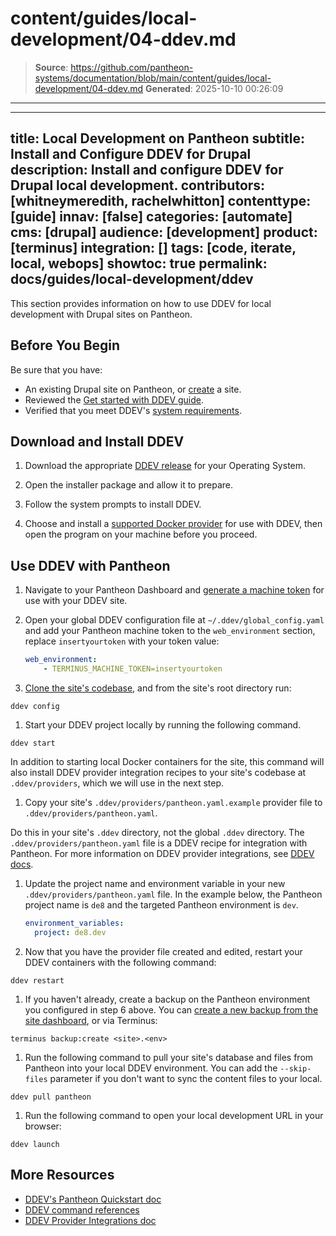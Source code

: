 # content/guides/local-development/04-ddev.md

> **Source**: https://github.com/pantheon-systems/documentation/blob/main/content/guides/local-development/04-ddev.md
> **Generated**: 2025-10-10 00:26:09

---

---
title: Local Development on Pantheon
subtitle: Install and Configure DDEV for Drupal
description: Install and configure DDEV for Drupal local development.
contributors: [whitneymeredith, rachelwhitton]
contenttype: [guide]
innav: [false]
categories: [automate]
cms: [drupal]
audience: [development]
product: [terminus]
integration: []
tags: [code, iterate, local, webops]
showtoc: true
permalink: docs/guides/local-development/ddev
---

This section provides information on how to use DDEV for local development with Drupal sites on Pantheon.

## Before You Begin

Be sure that you have:

- An existing Drupal site on Pantheon, or [create](https://dashboard.pantheon.io/sites/create) a site.
- Reviewed the [Get started with DDEV guide](https://ddev.readthedocs.io/en/latest/).
- Verified that you meet DDEV's [system requirements](https://ddev.readthedocs.io/en/latest/).

## Download and Install DDEV

1. Download the appropriate [DDEV release](https://ddev.readthedocs.io/en/latest/users/install/ddev-installation/) for your Operating System.

1. Open the installer package and allow it to prepare.

1. Follow the system prompts to install DDEV.

1. Choose and install a [supported Docker provider](https://ddev.readthedocs.io/en/latest/users/install/docker-installation/) for use with DDEV, then open the program on your machine before you proceed. 

## Use DDEV with Pantheon

1. Navigate to your Pantheon Dashboard and [generate a machine token](/machine-tokens/) for use with your DDEV site.

1. Open your global DDEV configuration file at `~/.ddev/global_config.yaml` and add your Pantheon machine token to the `web_environment` section, replace `insertyourtoken` with your token value:

    ```yaml
    web_environment:
        - TERMINUS_MACHINE_TOKEN=insertyourtoken
    ```

1. [Clone the site's codebase](/guides/git/git-config#clone-your-site-codebase), and from the site's root directory run: 

  ```bash{promptUser: user}
  ddev config
  ```

1. Start your DDEV project locally by running the following command. 

  ```bash{promptUser: user}
  ddev start
  ```

  In addition to starting local Docker containers for the site, this command will also install DDEV provider integration recipes to your site's codebase at `.ddev/providers`, which we will use in the next step.

1. Copy your site's `.ddev/providers/pantheon.yaml.example` provider file to `.ddev/providers/pantheon.yaml`.

  <Alert title="Note" type="info" >

  Do this in your site's `.ddev` directory, not the global `.ddev` directory. The `.ddev/providers/pantheon.yaml` file is a DDEV recipe for integration with Pantheon. For more information on DDEV provider integrations, see [DDEV docs](https://ddev.readthedocs.io/en/latest/users/providers/).

  </Alert>

1. Update the project name and environment variable in your new `.ddev/providers/pantheon.yaml` file. In the example below, the Pantheon project name is `de8` and the targeted Pantheon environment is `dev`.

    ```yaml
    environment_variables:
      project: de8.dev
    ```

1. Now that you have the provider file created and edited, restart your DDEV containers with the following command: 

  ```bash{promptUser: user}
  ddev restart
  ```

1. If you haven't already, create a backup on the Pantheon environment you configured in step 6 above. You can [create a new backup from the site dashboard](/guides/backups/create-backups#create-a-backup-in-the-dashboard), or via Terminus: 

  ```bash{promptUser: user}
  terminus backup:create <site>.<env>
  ```

1. Run the following command to pull your site's database and files from Pantheon into your local DDEV environment. You can add the `--skip-files` parameter if you don't want to sync the content files to your local. 

  ```bash{promptUser: user}
  ddev pull pantheon
  ```

1. Run the following command to open your local development URL in your browser: 

  ```bash{promptUser: user}
  ddev launch
  ```


## More Resources

- [DDEV's Pantheon Quickstart doc](https://ddev.readthedocs.io/en/latest/users/providers/pantheon/)
- [DDEV command references](https://ddev.readthedocs.io/en/stable/users/usage/commands/)
- [DDEV Provider Integrations doc](https://ddev.readthedocs.io/en/latest/users/providers/)
